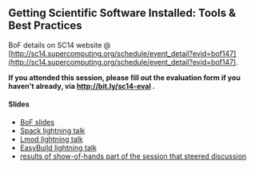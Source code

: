 ## Getting Scientific Software Installed: Tools & Best Practices

BoF details on SC14 website @ [http://sc14.supercomputing.org/schedule/event_detail?evid=bof147](http://sc14.supercomputing.org/schedule/event_detail?evid=bof147).

**If you attended this session, please fill out the evaluation form if you haven't already, via http://bit.ly/sc14-eval .**

#### Slides

 * [BoF slides](http://hpcugent.github.io/easybuild/files/SC14_BoF_Getting_Scientific_Software_Installed.pdf)
 * [Spack lightning talk](http://hpcugent.github.io/easybuild/files/SC13_BoF_Spack.pdf)
 * [Lmod lightning talk](http://hpcugent.github.io/easybuild/files/SC13_BoF_Lmod.pdf)
 * [EasyBuild lightning talk](http://hpcugent.github.io/easybuild/files/SC13_BoF_EasyBuild.pdf)
 * [results of show-of-hands part of the session that steered discussion](http://hpcugent.github.io/easybuild/files/SC14_BoF_show-of-hands-results.pdf)